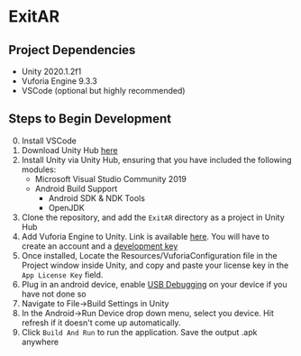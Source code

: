 # ExitAR

## Project Dependencies

- Unity 2020.1.2f1
- Vuforia Engine 9.3.3
- VSCode (optional but highly recommended)

## Steps to Begin Development

0. Install VSCode
1. Download Unity Hub [here](https://store.unity.com/download/thank-you?thank-you=personal&os=win&nid=1697)
2. Install Unity via Unity Hub, ensuring that you have included the following modules:
   - Microsoft Visual Studio Community 2019
   - Android Build Support
     - Android SDK & NDK Tools
     - OpenJDK
3. Clone the repository, and add the `ExitAR` directory as a project in Unity Hub
4. Add Vuforia Engine to Unity. Link is available [here](https://developer.vuforia.com/downloads/sdk). You will have to create an account and a [development key](https://developer.vuforia.com/vui/develop/licenses/free/new)
5. Once installed, Locate the Resources/VuforiaConfiguration file in the Project window inside Unity, and copy and paste your license key in the `App License Key` field.
6. Plug in an android device, enable [USB Debugging](https://www.embarcadero.com/starthere/xe5/mobdevsetup/android/en/enabling_usb_debugging_on_an_android_device.html) on your device if you have not done so
7. Navigate to File->Build Settings in Unity
8. In the Android->Run Device drop down menu, select you device. Hit refresh if it doesn't come up automatically.
9. Click `Build And Run` to run the application. Save the output .apk anywhere
